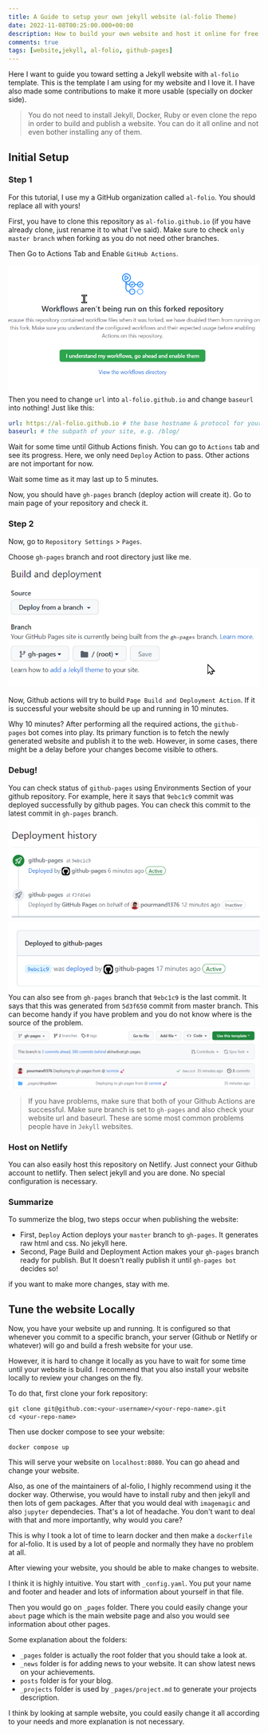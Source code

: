 ```yaml
---
title: A Guide to setup your own jekyll website (al-folio Theme)
date: 2022-11-08T00:25:00.000+00:00
description: How to build your own website and host it online for free
comments: true
tags: [website,jekyll, al-folio, github-pages]
---
```


Here I want to guide you toward setting a Jekyll website with `al-folio` template. This is the template I am using for my website and I love it. I have also made some contributions to make it more usable (specially on docker side).  

> You do not need to install Jekyll, Docker, Ruby or even clone the repo in order to build and publish a website. You can do it all online and not even bother installing any of them. 

## Initial Setup
### Step 1
For this tutorial, I use my a GitHub organization called `al-folio`. You should replace all with yours!

First, you have to clone this repository as `al-folio.github.io` (if you have already clone, just rename it to what I've said). Make sure to check `only master branch` when forking as you do not need other branches. 

Then Go to Actions Tab and Enable `GitHub Actions`.

![](enable_actions.png#center)
Then you need to change `url` into `al-folio.github.io` and change `baseurl` into nothing! Just like this:

```yaml
url: https://al-folio.github.io # the base hostname & protocol for your site
baseurl: # the subpath of your site, e.g. /blog/
```

Wait for some time until Github Actions finish. You can go to `Actions` tab and see its progress. Here, we only need `Deploy` Action to pass. Other actions are not important for now. 

Wait some time as it may last up to 5 minutes. 

Now, you should have `gh-pages` branch (deploy action will create it). Go to main page of your repository and check it.  

### Step 2
Now, go to `Repository Settings` > `Pages`.

Choose `gh-pages` branch and root directory just like me. 

![](gh-pages.png#center)

Now, Github actions will try to build `Page Build and Deployment Action`. If it is successful your website should be up and running in 10 minutes. 

Why 10 minutes?
After performing all the required actions, the `github-pages` bot comes into play. Its primary function is to fetch the newly generated website and publish it to the web. However, in some cases, there might be a delay before your changes become visible to others.

### Debug! 
You can check status of `github-pages` using Environments Section of your github repository. For example, here it says that `9ebc1c9` commit was deployed successfully by github pages. You can check this commit to the latest commit in `gh-pages` branch. 
![](ghpages-action.png)
![](deployment_status.png)
You can also see from `gh-pages` branch that `9ebc1c9` is the last commit. It says that this was generated from `5d3f650` commit from master branch. This can become handy if you have problem and you do not know where is the source of the problem. 
![](ghpages-branch-information.png)


> If you have problems, make sure that both of your Github Actions are successful. Make sure branch is set to `gh-pages` and also check your website url and baseurl. These are some most common problems people have in `Jekyll` websites. 

### Host on Netlify
You can also easily host this repository on Netlify. Just connect your Github account to netlify. Then select jekyll and you are done. No special configuration is necessary. 

### Summarize
To summerize the blog, two steps occur when publishing the website:

- First, `Deploy` Action deploys your `master` branch to `gh-pages`. It generates raw html and css. No jekyll here. 
- Second, Page Build and Deployment Action makes your `gh-pages` branch ready for publish. But It doesn't really publish it until `gh-pages bot` decides so! 

if you want to make more changes, stay with me. 

## Tune the website Locally
Now, you have your website up and running. It is configured so that whenever you commit to a specific branch, your server (Github or Netlify or whatever) will go and build a fresh website for your use. 

However, it is hard to change it locally as you have to wait for some time until your website is build. I recommend that you also install your website locally to review your changes on the fly.

To do that, first clone your fork repository:
```
git clone git@github.com:<your-username>/<your-repo-name>.git
cd <your-repo-name>
```

Then use docker compose to see your website:
```
docker compose up
```

This will serve your website on `localhost:8080`. You can go ahead and change your website. 

Also, as one of the maintainers of al-folio, I highly recommend using it the docker way. Otherwise, you would have to install ruby and then jekyll and then lots of gem packages. After that you would deal with `imagemagic` and also `jupyter` dependecies. That's a lot of headache. You don't want to deal with that and more importantly, why would you care?

This is why I took a lot of time to learn docker and then make a `dockerfile` for al-folio. It is used by a lot of people and normally they have no problem at all. 

After viewing your website, you should be able to make changes to website. 

I think it is highly intuitive. You start with `_config.yaml`. You put your name and footer and header and lots of information about yourself in that file. 

Then you would go on `_pages` folder. There you could easily change your `about` page which is the main website page and also you would see information about other pages. 

Some explanation about the folders:
- `_pages` folder is actually the root folder that you should take a look at. 
- `_news` folder is for adding news to your website. It can show latest news on your achievements. 
- `posts` folder is for your blog. 
- `_projects` folder is used by `_pages/project.md` to generate your projects description.

I think by looking at sample website, you could easily change it all according to your needs and more explanation is not necessary. 